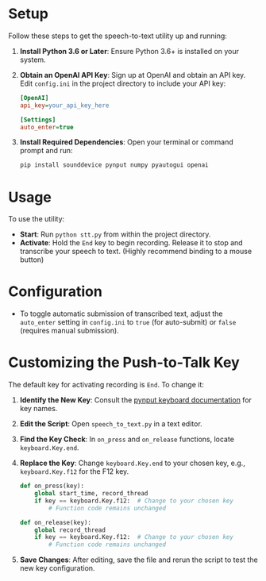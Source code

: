 # Setup

Follow these steps to get the speech-to-text utility up and running:

1. **Install Python 3.6 or Later**: Ensure Python 3.6+ is installed on your system.
2. **Obtain an OpenAI API Key**: Sign up at OpenAI and obtain an API key. Edit `config.ini` in the project directory to include your API key:

   ```ini
   [OpenAI]
   api_key=your_api_key_here

   [Settings]
   auto_enter=true
   ```

3. **Install Required Dependencies**: Open your terminal or command prompt and run:

   ```bash
   pip install sounddevice pynput numpy pyautogui openai
   ```

# Usage

To use the utility:

- **Start**: Run `python stt.py` from within the project directory.
- **Activate**: Hold the `End` key to begin recording. Release it to stop and transcribe your speech to text. (Highly recommend binding to a mouse button)

# Configuration

- To toggle automatic submission of transcribed text, adjust the `auto_enter` setting in `config.ini` to `true` (for auto-submit) or `false` (requires manual submission).

# Customizing the Push-to-Talk Key

The default key for activating recording is `End`. To change it:

1. **Identify the New Key**: Consult the [pynput keyboard documentation](https://pynput.readthedocs.io/en/latest/keyboard.html#pynput.keyboard.Key) for key names.
2. **Edit the Script**: Open `speech_to_text.py` in a text editor.
3. **Find the Key Check**: In `on_press` and `on_release` functions, locate `keyboard.Key.end`.
4. **Replace the Key**: Change `keyboard.Key.end` to your chosen key, e.g., `keyboard.Key.f12` for the F12 key.

   ```python
   def on_press(key):
       global start_time, record_thread
       if key == keyboard.Key.f12:  # Change to your chosen key
           # Function code remains unchanged

   def on_release(key):
       global record_thread
       if key == keyboard.Key.f12:  # Change to your chosen key
           # Function code remains unchanged
   ```

5. **Save Changes**: After editing, save the file and rerun the script to test the new key configuration.
